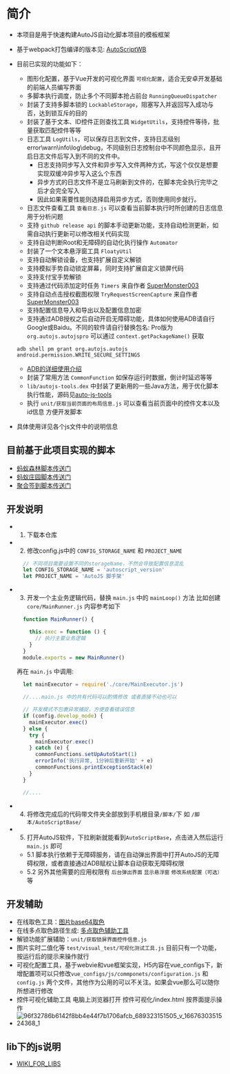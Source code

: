 # 简介

- 本项目是用于快速构建AutoJS自动化脚本项目的模板框架
- 基于webpack打包编译的版本见: [AutoScriptWB](https://github.com/TonyJiangWJ/AutoScriptWB)
- 目前已实现的功能如下：
  - 图形化配置，基于Vue开发的可视化界面 `可视化配置`，适合无安卓开发基础的前端人员编写界面
  - 多脚本执行调度，防止多个不同脚本抢占前台 `RunningQueueDispatcher`
  - 封装了支持多脚本锁的 `LockableStorage`，阻塞写入并返回写入成功与否，达到锁互斥的目的
  - 封装了基于文本、ID控件正则查找工具 `WidgetUtils`，支持控件等待，批量获取匹配控件等等
  - 日志工具 `LogUtils`，可以保存日志到文件，支持日志级别 error\warn\info\log\debug，不同级别日志控制台中不同颜色显示，且开启日志文件后写入到不同的文件中。
    - 日志支持同步写入文件和异步写入文件两种方式，写这个仅仅是想要实现双缓冲异步写入这么个东西
    - 异步方式的日志文件不是立马刷新到文件的，在脚本完全执行完毕之后才会完全写入
    - 因此如果需要性能则选择启用异步方式，否则使用同步就行。
  - 日志文件查看工具 `查看日志.js` 可以查看当前脚本执行时所创建的日志信息 用于分析问题
  - 支持 `github release api` 的脚本手动更新功能，支持自动检测更新，如需自动执行更新可以修改相关代码实现
  - 支持自动判断Root和无障碍的自动化执行操作 `Automator`
  - 封装了一个文本悬浮窗工具 `FloatyUtil`
  - 支持自动解锁设备，也支持扩展自定义解锁
  - 支持模拟手势自动锁定屏幕，同时支持扩展自定义锁屏代码
  - 支持支付宝手势解锁
  - 支持通过代码添加定时任务 `Timers` 来自作者 [SuperMonster003](https://github.com/SuperMonster003)
  - 支持自动点击授权截图权限 `TryRequestScreenCapture` 来自作者 [SuperMonster003](https://github.com/SuperMonster003)
  - 支持配置信息导入和导出以及配置信息加密
  - 支持通过ADB授权之后自动开启无障碍功能，具体如何使用ADB请自行Google或Baidu。不同的软件请自行替换包名: Pro版为 `org.autojs.autojspro` 可以通过 `context.getPackageName()` 获取

  ```shell
  adb shell pm grant org.autojs.autojs android.permission.WRITE_SECURE_SETTINGS
  ```

  - [ADB的详细使用介绍](./resources/doc/ADB授权脚本自动开启无障碍权限.md)
  - 封装了常用方法 `CommonFunction` 如保存运行时数据，倒计时延迟等等
  - `lib/autojs-tools.dex` 中封装了更新用的一些Java方法，用于优化脚本执行性能，源码见[auto-js-tools](https://github.com/TonyJiangWJ/auto-js-tools)
  - 执行 `unit/获取当前页面的布局信息.js` 可以查看当前页面中的控件文本以及id信息 方便开发脚本
- 具体使用详见各个js文件中的说明信息

## 目前基于此项目实现的脚本

- [蚂蚁森林脚本传送门](https://github.com/TonyJiangWJ/Ant-Forest)
- [蚂蚁庄园脚本传送门](https://github.com/TonyJiangWJ/Ant-Manor)
- [聚合签到脚本传送门](https://github.com/TonyJiangWJ/Unify-Sign)

## 开发说明

- 1. 下载本仓库
- 2. 修改config.js中的 `CONFIG_STORAGE_NAME` 和 `PROJECT_NAME`

  ```javascript
    // 不同项目需要设置不同的storageName，不然会导致配置信息混乱
    let CONFIG_STORAGE_NAME = 'autoscript_version'
    let PROJECT_NAME = 'AutoJS 脚手架'
  ```

- 3. 开发一个主业务逻辑代码，替换 `main.js` 中的 `mainLoop()` 方法
  比如创建 `core/MainRunner.js` 内容参考如下

  ```javascript
    function MainRunner() {

      this.exec = function () {
        // 执行主要业务逻辑
      }
    }
    module.exports = new MainRunner()
  ```

  再在 `main.js` 中调用:

  ```javascript
    let mainExecutor = require('./core/MainExecutor.js')

    //....main.js 中的共有代码可以酌情修改 或者直接不动也可以

    // 开发模式不包裹异常捕捉，方便查看错误信息
    if (config.develop_mode) {
      mainExecutor.exec()
    } else {
      try {
        mainExecutor.exec()
      } catch (e) {
        commonFunctions.setUpAutoStart(1)
        errorInfo('执行异常, 1分钟后重新开始' + e)
        commonFunctions.printExceptionStack(e)
      }
    }

    //....

  ```

- 4. 将修改完成后的代码带文件夹全部放到手机根目录`/脚本/`下 如 `/脚本/AutoScriptBase/`
- 5. 打开AutoJS软件，下拉刷新就能看到`AutoScriptBase`，点击进入然后运行 `main.js` 即可
  - 5.1 脚本执行依赖于无障碍服务，请在自动弹出界面中打开AutoJS的无障碍权限，或者直接通过ADB赋权让脚本自动获取无障碍权限
  - 5.2 另外其他需要的应用权限有 `后台弹出界面` `显示悬浮窗` `修改系统配置（可选）` 等

## 开发辅助

- 在线取色工具：[图片base64取色](https://tonyjiangwj.gitee.io/statics/pic_base64.html)
- 在线多点取色路径生成: [多点取色辅助工具](https://tonyjiangwj.gitee.io/statics/multi_color_assist.html)
- 解锁功能扩展辅助：`unit/获取锁屏界面控件信息.js`
- 图片实时二值化等 `test/visual_test/可视化测试工具.js` 目前只有一个功能，按运行后的提示来操作就行
- 可视化配置工具，基于webvie和vue框架实现，H5内容在vue_configs下，新增配置项可以只修改`vue_configs/js/commponets/configuration.js` 和 `config.js` 两个文件，其他作为公用的可以不关注。如果会vue那么可以随你所想进行修改
- 控件可视化辅助工具 电脑上浏览器打开 控件可视化/index.html 按界面提示操作
- ![96f32786b6142f8bb4e44f7b1706afcb_689323151505_v_1667630351524368_1](https://user-images.githubusercontent.com/11325805/200108292-4097b77b-954f-4739-b80a-b10281d93b8c.gif)

## lib下的js说明

- [WIKI_FOR_LIBS](./resources/doc/WIKI_FOR_LIBS.md)
